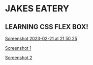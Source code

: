 # JAKES EATERY

## LEARNING CSS FLEX BOX!

[Screenshot 2023-02-21 at 21 50 25](https://user-images.githubusercontent.com/125808990/220466832-f3368c46-3a4c-44cc-8267-9f3ae96985c8.png)

[Screenshot 1](https://user-images.githubusercontent.com/125808990/220466840-1253c4b0-f373-444d-9342-3a2dcb27d1b3.png)

[Screenshot 2](https://user-images.githubusercontent.com/125808990/220466846-2a54301d-2422-493e-8325-bcd3121e79a6.png)


